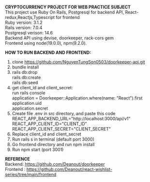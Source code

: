 **CRYPTOCURRENCY PROJECT FOR WEB PRACTICE SUBJECT**  
This project use Ruby On Rails, Postgresql for backend API, React-redux,Reactjs,Typescript for frontend  
Ruby version: 3.1.2  
Rails version: 7.0.4  
Postgresql verison: 14.6  
Backend API using devise, doorkeeper, rack-cors gem  
Frontend using node(19.0.0), npm(9.2.0).  
  
**HOW TO RUN BACKEND AND FRONTEND:**
1. clone https://github.com/NguyenTungSon0503/doorkeeper-api.git
2. bundle install
3. rails db:drop   
   rails db:create  
   rails db:seed  
4. get client_id and client_secret:  
  run rails console  
  application = Doorkeeper::Application.where(name: "React").first  
  application.uid  
  application.secret  
5. Create file .env in src directory, and paste this code    
REACT_APP_BACKEND_URL="http://localhost:3000/api/v1"  
REACT_APP_CLIENT_ID="CLIENT_ID"  
REACT_APP_CLIENT_SECRET="CLIENT_SECRET"  
6. Replace client_id and client_secret  
7. Run rails s in terminal (default port 3000)
8. Go frontend directory and run npm install
9. Run npm start (port 3001)

**REFERENCE**  
Backend: https://github.com/Deanout/doorkeeper  
Frontend : https://github.com/Deanout/react-wishlist-series/tree/main/frontend 
